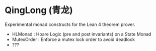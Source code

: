 # QingLong (青龙)

Experimental monad constructs for the Lean 4 theorem prover.

- HLMonad : Hoare Logic (pre and post invariants) on a State Monad
- MutexOrder : Enforce a mutex lock order to avoid deadlock
- ???
